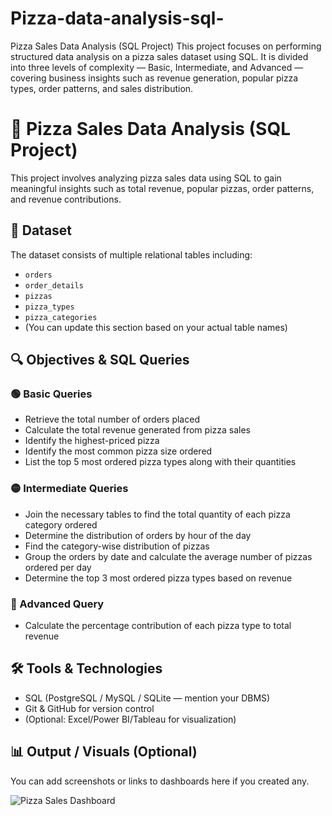 # Pizza-data-analysis-sql-
Pizza Sales Data Analysis (SQL Project)  This project focuses on performing structured data analysis on a pizza sales dataset using SQL. It is divided into three levels of complexity — Basic, Intermediate, and Advanced — covering business insights such as revenue generation, popular pizza types, order patterns, and sales distribution.

# 🍕 Pizza Sales Data Analysis (SQL Project)

This project involves analyzing pizza sales data using SQL to gain meaningful insights such as total revenue, popular pizzas, order patterns, and revenue contributions.

## 📁 Dataset
The dataset consists of multiple relational tables including:
- `orders`
- `order_details`
- `pizzas`
- `pizza_types`
- `pizza_categories`
- (You can update this section based on your actual table names)

## 🔍 Objectives & SQL Queries

### 🟢 Basic Queries
- Retrieve the total number of orders placed
- Calculate the total revenue generated from pizza sales
- Identify the highest-priced pizza
- Identify the most common pizza size ordered
- List the top 5 most ordered pizza types along with their quantities

### 🟡 Intermediate Queries
- Join the necessary tables to find the total quantity of each pizza category ordered
- Determine the distribution of orders by hour of the day
- Find the category-wise distribution of pizzas
- Group the orders by date and calculate the average number of pizzas ordered per day
- Determine the top 3 most ordered pizza types based on revenue

### 🔴 Advanced Query
- Calculate the percentage contribution of each pizza type to total revenue

## 🛠 Tools & Technologies
- SQL (PostgreSQL / MySQL / SQLite — mention your DBMS)
- Git & GitHub for version control
- (Optional: Excel/Power BI/Tableau for visualization)

## 📊 Output / Visuals (Optional)
You can add screenshots or links to dashboards here if you created any.

![Pizza Sales Dashboard](https://your-image-host.com/pizza-dashboard.png)


